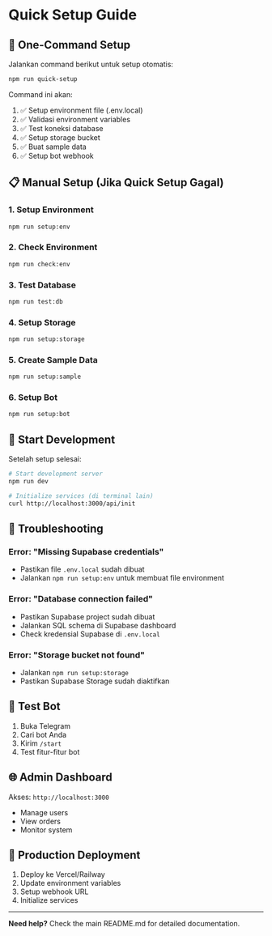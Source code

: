 # Quick Setup Guide

## 🚀 One-Command Setup

Jalankan command berikut untuk setup otomatis:

```bash
npm run quick-setup
```

Command ini akan:
1. ✅ Setup environment file (.env.local)
2. ✅ Validasi environment variables
3. ✅ Test koneksi database
4. ✅ Setup storage bucket
5. ✅ Buat sample data
6. ✅ Setup bot webhook

## 📋 Manual Setup (Jika Quick Setup Gagal)

### 1. Setup Environment
```bash
npm run setup:env
```

### 2. Check Environment
```bash
npm run check:env
```

### 3. Test Database
```bash
npm run test:db
```

### 4. Setup Storage
```bash
npm run setup:storage
```

### 5. Create Sample Data
```bash
npm run setup:sample
```

### 6. Setup Bot
```bash
npm run setup:bot
```

## 🎯 Start Development

Setelah setup selesai:

```bash
# Start development server
npm run dev

# Initialize services (di terminal lain)
curl http://localhost:3000/api/init
```

## 🔧 Troubleshooting

### Error: "Missing Supabase credentials"
- Pastikan file `.env.local` sudah dibuat
- Jalankan `npm run setup:env` untuk membuat file environment

### Error: "Database connection failed"
- Pastikan Supabase project sudah dibuat
- Jalankan SQL schema di Supabase dashboard
- Check kredensial Supabase di `.env.local`

### Error: "Storage bucket not found"
- Jalankan `npm run setup:storage`
- Pastikan Supabase Storage sudah diaktifkan

## 📱 Test Bot

1. Buka Telegram
2. Cari bot Anda
3. Kirim `/start`
4. Test fitur-fitur bot

## 🌐 Admin Dashboard

Akses: `http://localhost:3000`

- Manage users
- View orders
- Monitor system

## 🚀 Production Deployment

1. Deploy ke Vercel/Railway
2. Update environment variables
3. Setup webhook URL
4. Initialize services

---

**Need help?** Check the main README.md for detailed documentation.

